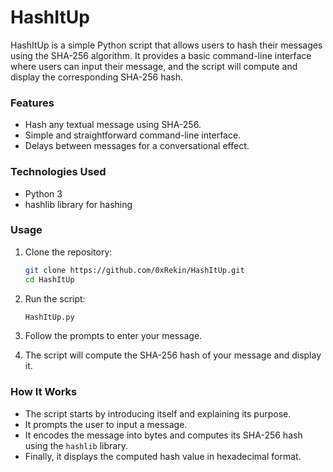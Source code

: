 # HashItUp

HashItUp is a simple Python script that allows users to hash their messages using the SHA-256 algorithm. It provides a basic command-line interface where users can input their message, and the script will compute and display the corresponding SHA-256 hash.

### Features
- Hash any textual message using SHA-256.
- Simple and straightforward command-line interface.
- Delays between messages for a conversational effect.

### Technologies Used
- Python 3
- hashlib library for hashing

### Usage
1. Clone the repository:
   ```bash
   git clone https://github.com/0xRekin/HashItUp.git
   cd HashItUp
   ```

2. Run the script:
   ```bash
   HashItUp.py
   ```

3. Follow the prompts to enter your message.

4. The script will compute the SHA-256 hash of your message and display it.

### How It Works
- The script starts by introducing itself and explaining its purpose.
- It prompts the user to input a message.
- It encodes the message into bytes and computes its SHA-256 hash using the `hashlib` library.
- Finally, it displays the computed hash value in hexadecimal format.
